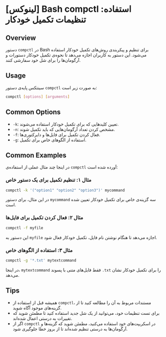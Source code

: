 # [لینوکس] Bash compctl استفاده: تنظیمات تکمیل خودکار

## Overview
دستور `compctl` در Bash برای تنظیم و پیکربندی روش‌های تکمیل خودکار استفاده می‌شود. این دستور به کاربران اجازه می‌دهد تا نحوه‌ی تکمیل خودکار دستورات و آرگومان‌ها را برای شل خود سفارشی کنند.

## Usage
سینتکس پایه‌ی دستور `compctl` به صورت زیر است:

```bash
compctl [options] [arguments]
```

## Common Options
- `-k`: تعیین کلیدهایی که برای تکمیل خودکار استفاده می‌شوند.
- `-n`: مشخص کردن تعداد آرگومان‌هایی که باید تکمیل شوند.
- `-f`: فعال کردن تکمیل برای فایل‌ها و دایرکتوری‌ها.
- `-g`: استفاده از الگوهای خاص برای تکمیل.

## Common Examples
در اینجا چند مثال عملی از استفاده‌ی `compctl` آورده شده است:

### مثال ۱: تنظیم تکمیل برای یک دستور خاص
```bash
compctl -k '("option1" "option2" "option3")' mycommand
```
در این مثال، برای دستور `mycommand` سه گزینه‌ی خاص برای تکمیل خودکار تعیین شده است.

### مثال ۲: فعال کردن تکمیل برای فایل‌ها
```bash
compctl -f myfile
```
این دستور به `myfile` اجازه می‌دهد تا هنگام نوشتن نام فایل، تکمیل خودکار فعال شود.

### مثال ۳: استفاده از الگوهای خاص
```bash
compctl -g '*.txt' mytextcommand
```
در اینجا، `mytextcommand` فقط فایل‌های متنی با پسوند `.txt` را برای تکمیل خودکار نشان می‌دهد.

## Tips
- همیشه قبل از استفاده از `compctl`، مستندات مربوط به آن را مطالعه کنید تا از گزینه‌های موجود آگاه شوید.
- برای تست تنظیمات خود، می‌توانید از یک شل جدید استفاده کنید تا مطمئن شوید که تغییرات به درستی اعمال شده‌اند.
- اگر از `compctl` در اسکریپت‌های خود استفاده می‌کنید، مطمئن شوید که گزینه‌ها و آرگومان‌ها به درستی تنظیم شده‌اند تا از بروز خطا جلوگیری شود.